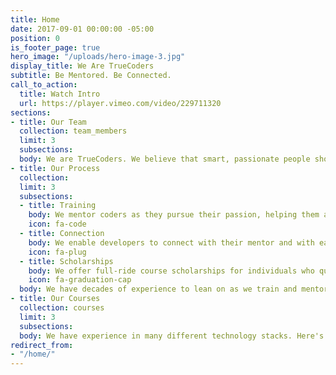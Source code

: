 ```yaml
---
title: Home
date: 2017-09-01 00:00:00 -05:00
position: 0
is_footer_page: true
hero_image: "/uploads/hero-image-3.jpg"
display_title: We Are TrueCoders
subtitle: Be Mentored. Be Connected.
call_to_action:
  title: Watch Intro
  url: https://player.vimeo.com/video/229711320
sections:
- title: Our Team
  collection: team_members
  limit: 3
  subsections: 
  body: We are TrueCoders. We believe that smart, passionate people should always be engaged, doing what they love to do.
- title: Our Process
  collection: 
  limit: 3
  subsections: 
  - title: Training
    body: We mentor coders as they pursue their passion, helping them achive success along every step of the way
    icon: fa-code
  - title: Connection
    body: We enable developers to connect with their mentor and with each other to hone their skills
    icon: fa-plug
  - title: Scholarships
    body: We offer full-ride course scholarships for individuals who qualify
    icon: fa-graduation-cap
  body: We have decades of experience to lean on as we train and mentor the next generation of amazing coders.
- title: Our Courses
  collection: courses
  limit: 3
  subsections: 
  body: We have experience in many different technology stacks. Here's some of the courses we currently offer.
redirect_from:
- "/home/"
---
```


